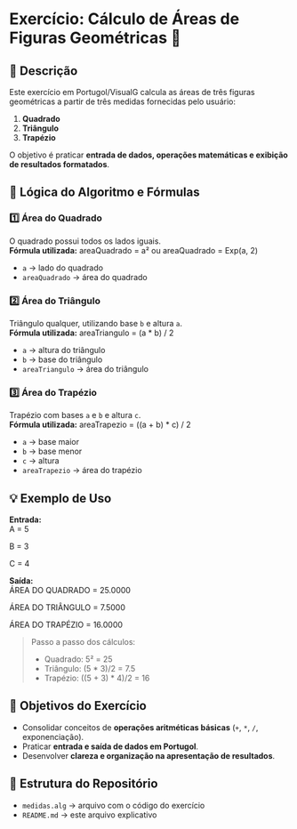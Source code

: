 # Exercício: Cálculo de Áreas de Figuras Geométricas 📐

## 🧠 Descrição
Este exercício em Portugol/VisualG calcula as áreas de três figuras geométricas a partir de três medidas fornecidas pelo usuário:

1. **Quadrado**  
2. **Triângulo**  
3. **Trapézio**

O objetivo é praticar **entrada de dados, operações matemáticas e exibição de resultados formatados**.

## 🧩 Lógica do Algoritmo e Fórmulas

### 1️⃣ Área do Quadrado
O quadrado possui todos os lados iguais.  
**Fórmula utilizada:** 
areaQuadrado = a² ou areaQuadrado = Exp(a, 2)
- `a` → lado do quadrado  
- `areaQuadrado` → área do quadrado

### 2️⃣ Área do Triângulo
Triângulo qualquer, utilizando base `b` e altura `a`.  
**Fórmula utilizada:**
areaTriangulo = (a * b) / 2
- `a` → altura do triângulo  
- `b` → base do triângulo  
- `areaTriangulo` → área do triângulo

### 3️⃣ Área do Trapézio
Trapézio com bases `a` e `b` e altura `c`.  
**Fórmula utilizada:**
areaTrapezio = ((a + b) * c) / 2
- `a` → base maior  
- `b` → base menor  
- `c` → altura  
- `areaTrapezio` → área do trapézio

## 💡 Exemplo de Uso

**Entrada:**  
A = 5

B = 3

C = 4

**Saída:**  
ÁREA DO QUADRADO = 25.0000

ÁREA DO TRIÂNGULO = 7.5000

ÁREA DO TRAPÉZIO = 16.0000

> Passo a passo dos cálculos:  
> - Quadrado: 5² = 25  
> - Triângulo: (5 * 3)/2 = 7.5  
> - Trapézio: ((5 + 3) * 4)/2 = 16

## 🎯 Objetivos do Exercício
- Consolidar conceitos de **operações aritméticas básicas** (`+`, `*`, `/`, exponenciação).  
- Praticar **entrada e saída de dados em Portugol**.  
- Desenvolver **clareza e organização na apresentação de resultados**.

## 📁 Estrutura do Repositório
- `medidas.alg` → arquivo com o código do exercício  
- `README.md` → este arquivo explicativo
